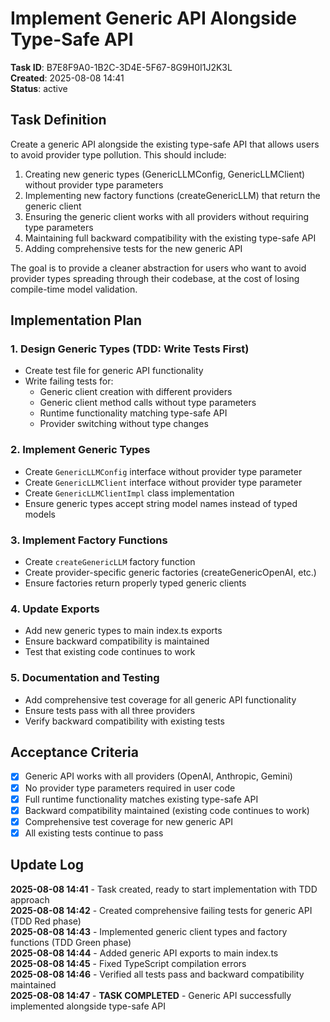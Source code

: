# Implement Generic API Alongside Type-Safe API

**Task ID**: B7E8F9A0-1B2C-3D4E-5F67-8G9H0I1J2K3L  
**Created**: 2025-08-08 14:41  
**Status**: active

## Task Definition

Create a generic API alongside the existing type-safe API that allows users to avoid provider type pollution. This should include:

1. Creating new generic types (GenericLLMConfig, GenericLLMClient) without provider type parameters
2. Implementing new factory functions (createGenericLLM) that return the generic client
3. Ensuring the generic client works with all providers without requiring type parameters
4. Maintaining full backward compatibility with the existing type-safe API
5. Adding comprehensive tests for the new generic API

The goal is to provide a cleaner abstraction for users who want to avoid provider types spreading through their codebase, at the cost of losing compile-time model validation.

## Implementation Plan

### 1. Design Generic Types (TDD: Write Tests First)

- Create test file for generic API functionality
- Write failing tests for:
  - Generic client creation with different providers
  - Generic client method calls without type parameters
  - Runtime functionality matching type-safe API
  - Provider switching without type changes

### 2. Implement Generic Types

- Create `GenericLLMConfig` interface without provider type parameter
- Create `GenericLLMClient` interface without provider type parameter
- Create `GenericLLMClientImpl` class implementation
- Ensure generic types accept string model names instead of typed models

### 3. Implement Factory Functions

- Create `createGenericLLM` factory function
- Create provider-specific generic factories (createGenericOpenAI, etc.)
- Ensure factories return properly typed generic clients

### 4. Update Exports

- Add new generic types to main index.ts exports
- Ensure backward compatibility is maintained
- Test that existing code continues to work

### 5. Documentation and Testing

- Add comprehensive test coverage for all generic API functionality
- Ensure tests pass with all three providers
- Verify backward compatibility with existing tests

## Acceptance Criteria

- [x] Generic API works with all providers (OpenAI, Anthropic, Gemini)
- [x] No provider type parameters required in user code
- [x] Full runtime functionality matches existing type-safe API
- [x] Backward compatibility maintained (existing code continues to work)
- [x] Comprehensive test coverage for new generic API
- [x] All existing tests continue to pass

## Update Log

**2025-08-08 14:41** - Task created, ready to start implementation with TDD approach  
**2025-08-08 14:42** - Created comprehensive failing tests for generic API (TDD Red phase)  
**2025-08-08 14:43** - Implemented generic client types and factory functions (TDD Green phase)  
**2025-08-08 14:44** - Added generic API exports to main index.ts  
**2025-08-08 14:45** - Fixed TypeScript compilation errors  
**2025-08-08 14:46** - Verified all tests pass and backward compatibility maintained  
**2025-08-08 14:47** - **TASK COMPLETED** - Generic API successfully implemented alongside type-safe API
